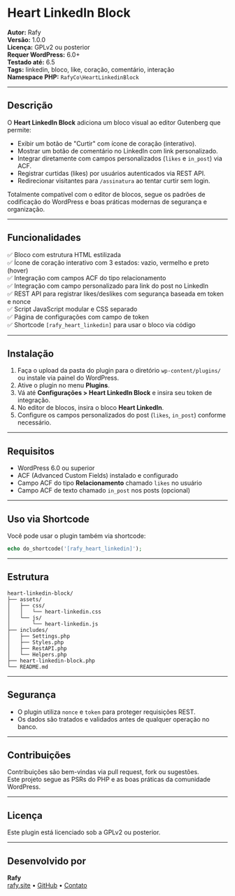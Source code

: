 # Heart LinkedIn Block

**Autor:** Rafy  
**Versão:** 1.0.0  
**Licença:** GPLv2 ou posterior  
**Requer WordPress:** 6.0+  
**Testado até:** 6.5  
**Tags:** linkedin, bloco, like, coração, comentário, interação  
**Namespace PHP:** `RafyCo\HeartLinkedinBlock`

---

## Descrição

O **Heart LinkedIn Block** adiciona um bloco visual ao editor Gutenberg que permite:

- Exibir um botão de "Curtir" com ícone de coração (interativo).
- Mostrar um botão de comentário no LinkedIn com link personalizado.
- Integrar diretamente com campos personalizados (`likes` e `in_post`) via ACF.
- Registrar curtidas (likes) por usuários autenticados via REST API.
- Redirecionar visitantes para `/assinatura` ao tentar curtir sem login.

Totalmente compatível com o editor de blocos, segue os padrões de codificação do WordPress e boas práticas modernas de segurança e organização.

---

## Funcionalidades

✅ Bloco com estrutura HTML estilizada  
✅ Ícone de coração interativo com 3 estados: vazio, vermelho e preto (hover)  
✅ Integração com campos ACF do tipo relacionamento  
✅ Integração com campo personalizado para link do post no LinkedIn  
✅ REST API para registrar likes/deslikes com segurança baseada em token e nonce  
✅ Script JavaScript modular e CSS separado  
✅ Página de configurações com campo de token  
✅ Shortcode `[rafy_heart_linkedin]` para usar o bloco via código

---

## Instalação

1. Faça o upload da pasta do plugin para o diretório `wp-content/plugins/` ou instale via painel do WordPress.  
2. Ative o plugin no menu **Plugins**.  
3. Vá até **Configurações > Heart LinkedIn Block** e insira seu token de integração.  
4. No editor de blocos, insira o bloco **Heart LinkedIn**.  
5. Configure os campos personalizados do post (`likes`, `in_post`) conforme necessário.

---

## Requisitos

- WordPress 6.0 ou superior  
- ACF (Advanced Custom Fields) instalado e configurado  
- Campo ACF do tipo **Relacionamento** chamado `likes` no usuário  
- Campo ACF de texto chamado `in_post` nos posts (opcional)

---

## Uso via Shortcode

Você pode usar o plugin também via shortcode:

```php
echo do_shortcode('[rafy_heart_linkedin]');
```

---

## Estrutura

```
heart-linkedin-block/
├── assets/
│   ├── css/
│   │   └── heart-linkedin.css
│   └── js/
│       └── heart-linkedin.js
├── includes/
│   ├── Settings.php
│   ├── Styles.php
│   ├── RestAPI.php
│   └── Helpers.php
├── heart-linkedin-block.php
└── README.md
```

---

## Segurança

- O plugin utiliza `nonce` e `token` para proteger requisições REST.  
- Os dados são tratados e validados antes de qualquer operação no banco.

---

## Contribuições

Contribuições são bem-vindas via pull request, fork ou sugestões.  
Este projeto segue as PSRs do PHP e as boas práticas da comunidade WordPress.

---

## Licença

Este plugin está licenciado sob a GPLv2 ou posterior.

---

## Desenvolvido por

**Rafy**  
[rafy.site](https://rafy.site) • [GitHub](https://github.com/RafyWP) • [Contato](https://rafy.site/contact)
